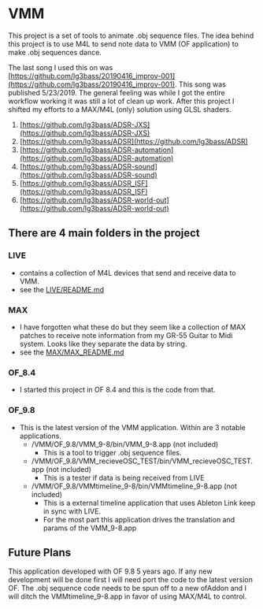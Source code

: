 # VMM

This project is a set of tools to animate .obj sequence files.  The idea behind this project is to use M4L to send note data to VMM (OF application) to make .obj sequences dance. 

The last song I used this on was [https://github.com/lg3bass/20190416_improv-001](https://github.com/lg3bass/20190416_improv-001). This song was published 5/23/2019.  The general feeling was while I got the entire workflow working it was still a lot of clean up work.  After this project I shifted my efforts to a MAX/M4L (only) solution using GLSL shaders. 

1. [https://github.com/lg3bass/ADSR-JXS](https://github.com/lg3bass/ADSR-JXS)
2. [https://github.com/lg3bass/ADSR](https://github.com/lg3bass/ADSR)
3. [https://github.com/lg3bass/ADSR-automation](https://github.com/lg3bass/ADSR-automation)
4. [https://github.com/lg3bass/ADSR-sound](https://github.com/lg3bass/ADSR-sound)
5. [https://github.com/lg3bass/ADSR_ISF](https://github.com/lg3bass/ADSR_ISF)
6. [https://github.com/lg3bass/ADSR-world-out](https://github.com/lg3bass/ADSR-world-out)



## There are 4 main folders in the project

### LIVE 
- contains a collection of M4L devices that send and receive data to VMM.
- see the [LIVE/README.md](LIVE/README.md)

### MAX
- I have forgotten what these do but they seem like a collection of MAX patches to receive note information from my GR-55 Guitar to Midi system.  Looks like they separate the data by string.
- see the [MAX/MAX_README.md](MAX/MAX_README.md)


### OF_8.4
- I started this project in OF 8.4 and this is the code from that.

### OF_9.8
- This is the latest version of the VMM application. Within are 3 notable applications.
	- /VMM/OF_9.8/VMM_9-8/bin/VMM_9-8.app (not included)
		- This is a tool to trigger .obj sequence files.
	- /VMM/OF_9.8/VMM_recieveOSC_TEST/bin/VMM_recieveOSC_TEST.app (not included)
		- This is a tester if data is being received from LIVE
	- /VMM/OF_9.8/VMMtimeline_9-8/bin/VMMtimeline_9-8.app (not included)
		- This is a external timeline application that uses Ableton Link keep in sync with LIVE.
		- For the most part this application drives the translation and params of the VMM_9-8.app
		
## Future Plans

This application developed with OF 9.8 5 years ago.  If any new development will be done first I will need port the code to the latest version OF. The .obj sequence code needs to be spun off to a new ofAddon and I will ditch the VMMtimeline_9-8.app in favor of using MAX/M4L to control.  